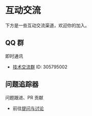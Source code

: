 # 互动交流

下方是一些互动交流渠道，欢迎你的加入。

## QQ 群

即时通讯

- [技术交流群](https://qm.qq.com/cgi-bin/qm/qr?k=JdZJTPzOEsDo3gCR1ENENRXqWPmM-67l&jump_from=webapi&authKey=5EZ6xwqKptmf3U3QMT/IkclubXceZt2JWqkiQbfwXiELv2d4roHTMX32MmBWoi4q) ID: 305795002

<!-- ## 支持社区

互动交流

- 前往[支持社区](https://github.com/mouyong/vitepress-doc-website/discussions) -->

## 问题追踪器

问题跟进、PR 贡献

- 前往[提问与讨论](https://github.com/mouyong/vitepress-doc-website/issues)
